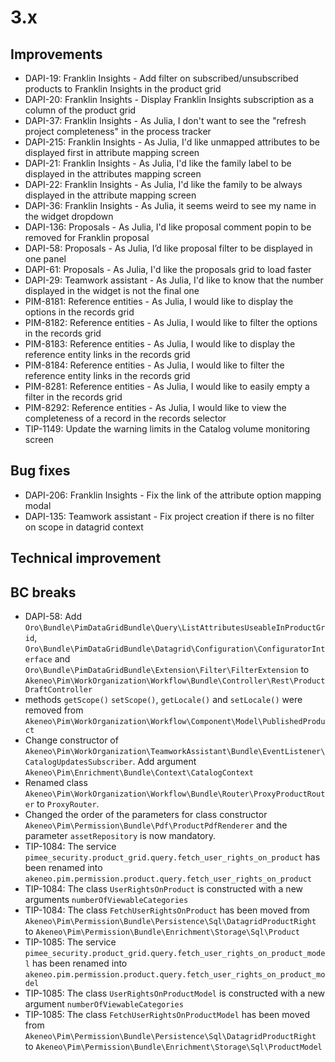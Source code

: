 # 3.x

## Improvements

- DAPI-19: Franklin Insights - Add filter on subscribed/unsubscribed products to Franklin Insights in the product grid
- DAPI-20: Franklin Insights - Display Franklin Insights subscription as a column of the product grid
- DAPI-37: Franklin Insights - As Julia, I don't want to see the "refresh project completeness" in the process tracker
- DAPI-215: Franklin Insights - As Julia, I'd like unmapped attributes to be displayed first in attribute mapping screen
- DAPI-21: Franklin Insights - As Julia, I'd like the family label to be displayed in the attributes mapping screen
- DAPI-22: Franklin Insights - As Julia, I'd like the family to be always displayed in the attribute mapping screen
- DAPI-36: Franklin Insights - As Julia, it seems weird to see my name in the widget dropdown
- DAPI-136: Proposals - As Julia, I'd like proposal comment popin to be removed for Franklin proposal
- DAPI-58: Proposals - As Julia, I’d like proposal filter to be displayed in one panel
- DAPI-61: Proposals - As Julia, I'd like the proposals grid to load faster
- DAPI-29: Teamwork assistant - As Julia, I'd like to know that the number displayed in the widget is not the final one
- PIM-8181: Reference entities - As Julia, I would like to display the options in the records grid
- PIM-8182: Reference entities - As Julia, I would like to filter the options in the records grid
- PIM-8183: Reference entities - As Julia, I would like to display the reference entity links in the records grid
- PIM-8184: Reference entities - As Julia, I would like to filter the reference entity links in the records grid
- PIM-8281: Reference entities - As Julia, I would like to easily empty a filter in the records grid
- PIM-8292: Reference entities - As Julia, I would like to view the completeness of a record in the records selector
- TIP-1149: Update the warning limits in the Catalog volume monitoring screen

## Bug fixes

- DAPI-206: Franklin Insights - Fix the link of the attribute option mapping modal
- DAPI-135: Teamwork assistant - Fix project creation if there is no filter on scope in datagrid context

## Technical improvement

## BC breaks

- DAPI-58: Add `Oro\Bundle\PimDataGridBundle\Query\ListAttributesUseableInProductGrid`,
  `Oro\Bundle\PimDataGridBundle\Datagrid\Configuration\ConfiguratorInterface` and
  `Oro\Bundle\PimDataGridBundle\Extension\Filter\FilterExtension` to
  `Akeneo\Pim\WorkOrganization\Workflow\Bundle\Controller\Rest\ProductDraftController`
- methods `getScope()` `setScope()`, `getLocale()` and `setLocale()` were removed from `Akeneo\Pim\WorkOrganization\Workflow\Component\Model\PublishedProduct`
- Change constructor of `Akeneo\Pim\WorkOrganization\TeamworkAssistant\Bundle\EventListener\CatalogUpdatesSubscriber`. Add argument `Akeneo\Pim\Enrichment\Bundle\Context\CatalogContext`
- Renamed class `Akeneo\Pim\WorkOrganization\Workflow\Bundle\Router\ProxyProductRouter` to `ProxyRouter`.
- Changed the order of the parameters for class constructor `Akeneo\Pim\Permission\Bundle\Pdf\ProductPdfRenderer` and the parameter `assetRepository` is now mandatory.
- TIP-1084: The service `pimee_security.product_grid.query.fetch_user_rights_on_product` has been renamed into `akeneo.pim.permission.product.query.fetch_user_rights_on_product`
- TIP-1084: The class `UserRightsOnProduct` is constructed with a new arguments `numberOfViewableCategories`
- TIP-1084: The class `FetchUserRightsOnProduct` has been moved from `Akeneo\Pim\Permission\Bundle\Persistence\Sql\DatagridProductRight` to `Akeneo\Pim\Permission\Bundle\Enrichment\Storage\Sql\Product`
- TIP-1085: The service `pimee_security.product_grid.query.fetch_user_rights_on_product_model` has been renamed into `akeneo.pim.permission.product.query.fetch_user_rights_on_product_model`
- TIP-1085: The class `UserRightsOnProductModel` is constructed with a new argument `numberOfViewableCategories`
- TIP-1085: The class `FetchUserRightsOnProductModel` has been moved from `Akeneo\Pim\Permission\Bundle\Persistence\Sql\DatagridProductRight` to `Akeneo\Pim\Permission\Bundle\Enrichment\Storage\Sql\ProductModel`
